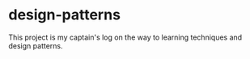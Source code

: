 # design-patterns
This project is my captain's log on the way to learning techniques and design patterns.
